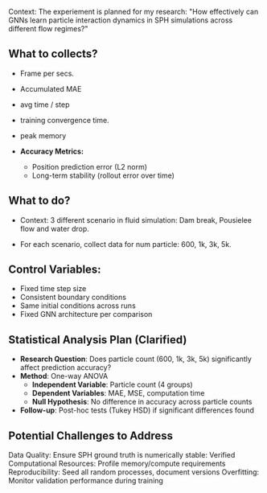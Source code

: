 Context: The experiement is planned for my research: "How effectively can GNNs learn particle interaction dynamics in SPH simulations across different flow regimes?"

## What to collects?
- Frame per secs.
- Accumulated MAE
- avg time / step 
- training convergence time. 
- peak memory

- **Accuracy Metrics:**
  - Position prediction error (L2 norm)
  - Long-term stability (rollout error over time)
  
## What to do?
- Context: 3 different scenario in fluid simulation: Dam break, Pousielee flow and water drop. 

- For each scenario, collect data for num particle: 600, 1k, 3k, 5k. 

## Control Variables:
- Fixed time step size
- Consistent boundary conditions
- Same initial conditions across runs
- Fixed GNN architecture per comparison

## Statistical Analysis Plan (Clarified)
- **Research Question**: Does particle count (600, 1k, 3k, 5k) significantly affect prediction accuracy?
- **Method**: One-way ANOVA
  - **Independent Variable**: Particle count (4 groups)
  - **Dependent Variables**: MAE, MSE, computation time
  - **Null Hypothesis**: No difference in accuracy across particle counts
- **Follow-up**: Post-hoc tests (Tukey HSD) if significant differences found

## Potential Challenges to Address
Data Quality: Ensure SPH ground truth is numerically stable: Verified
Computational Resources: Profile memory/compute requirements
Reproducibility: Seed all random processes, document versions
Overfitting: Monitor validation performance during training
